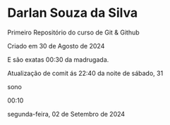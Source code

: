 # Darlan Souza da Silva
 Primeiro Repositório do curso de Git & Github

 Criado em 30 de Agosto de 2024

 E são exatas 00:30 da madrugada.

 Atualização de comit ás 22:40 da noite de sábado, 31

 sono

 00:10
 
 segunda-feira, 02 de Setembro de 2024